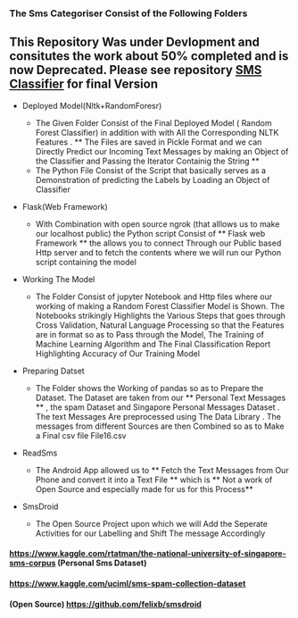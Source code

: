 
### The  Sms Categoriser Consist of the Following Folders

## This Repository Was under Devlopment and consitutes the work about 50% completed and is now  Deprecated. Please see repository [SMS Classifier](https://github.com/yashgyy/SMSClassifierFinal) for final Version

* Deployed Model(Nltk+RandomForesr)

    * The Given Folder Consist of the Final Deployed Model ( Random Forest Classifier) in addition with with All the Corresponding NLTK Features . ** The Files are saved in Pickle Format and we can Directly Predict our Incoming Text Messages by making an Object of the Classifier and Passing the Iterator Containig the String **
    * The Python File Consist of the Script that basically serves as a Demonstration of predicting the Labels by Loading an Object of Classifier
    
* Flask(Web Framework)
    
    * With Combination with open source ngrok (that alllows us to make our localhost public) the Python script Consist of ** Flask web Framework ** the allows you to connect Through our Public based Http server and to fetch the contents where we will run our Python script containing the model 
    
* Working The Model

    * The Folder Consist of jupyter Notebook and Http files where our working of making a Random Forest Classifier Model is Shown. The Notebooks strikingly Highlights the Various Steps that goes through Cross Validation, Natural Language Processing so that the Features are in format so as to Pass through the Model, The Training of Machine Learning Algorithm and The Final Classification Report Highlighting Accuracy of Our Training Model
    

* Preparing Datset

    * The Folder shows the Working of pandas so as to Prepare the Dataset. The Dataset are taken from our ** Personal Text Messages ** , the spam Dataset and Singapore Personal Messages Dataset . The text Messages Are preprocessed using The Data Library . The messages from different Sources are then Combined so as to Make a Final csv file File16.csv
    
* ReadSms

    * The Android App allowed us to ** Fetch the Text Messages from Our Phone and convert it into a Text File ** which is ** Not a work of Open Source and especially made for us for this Process**

* SmsDroid 

    * The Open Source Project upon which we will Add the Seperate Activities for our Labelling and Shift The message Accordingly


#### https://www.kaggle.com/rtatman/the-national-university-of-singapore-sms-corpus (Personal Sms Dataset)

#### https://www.kaggle.com/uciml/sms-spam-collection-dataset

#### (Open Source) https://github.com/felixb/smsdroid


```python

```
